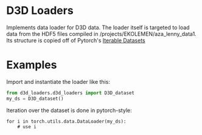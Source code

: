 D3D Loaders
===========

Implements data loader for D3D data. The loader itself is targeted to load data from the HDF5
files compiled in /projects/EKOLEMEN/aza_lenny_data1. Its structure is copied off of Pytorch's
[Iterable Datasets](https://pytorch.org/docs/stable/data.html#torch.utils.data.IterableDataset)

Examples
========

Import and instantiate the loader like this:
```python
from d3d_loaders.d3d_loaders import D3D_dataset
my_ds = D3D_dataset()
```

Iteration over the dataset is done in pytorch-style:
```
for i in torch.utils.data.DataLoader(my_ds):
    # use i
```
